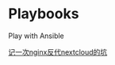 # Playbooks
Play with Ansible

[记一次nginx反代nextcloud的坑](https://larryzeta.cc/blog/%E8%AE%B0%E4%B8%80%E6%AC%A1nginx%E5%8F%8D%E4%BB%A3nextcloud%E7%9A%84%E5%9D%91/)
